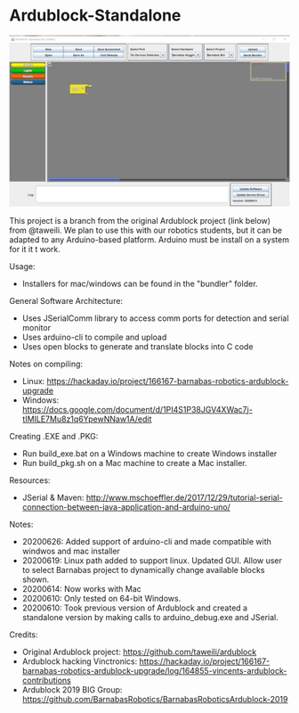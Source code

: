 # Ardublock-Standalone

![Screenshot](/images/ardublock_20200625.jpg)

This project is a branch from the original Ardublock project (link below) from @taweili.  We plan to use this with our robotics students, but it can be adapted to any Arduino-based platform.  Arduino must be install on a system for it it t work.  

Usage:
- Installers for mac/windows can be found in the "bundler" folder.

General Software Architecture:
- Uses JSerialComm library to access comm ports for detection and serial monitor
- Uses arduino-cli to compile and upload
- Uses open blocks to generate and translate blocks into C code

Notes on compiling:
- Linux: https://hackaday.io/project/166167-barnabas-robotics-ardublock-upgrade
- Windows: https://docs.google.com/document/d/1PI4S1P38JGV4XWac7j-tIMILE7Mu8z1q6YpewNNaw1A/edit

Creating .EXE and .PKG:
- Run build_exe.bat on a Windows machine to create Windows installer
- Run build_pkg.sh on a Mac machine to create a Mac installer.

Resources:
- JSerial & Maven: http://www.mschoeffler.de/2017/12/29/tutorial-serial-connection-between-java-application-and-arduino-uno/

Notes:
- 20200626: Added support of arduino-cli and made compatible with windwos and mac installer
- 20200619: Linux path added to support linux.  Updated GUI.  Allow user to select Barnabas project to dynamically change available blocks shown.
- 20200614: Now works with Mac
- 20200610: Only tested on 64-bit Windows.
- 20200610: Took previous version of Ardublock and created a standalone version by making calls to arduino_debug.exe and JSerial.

Credits:
- Original Ardublock project: https://github.com/taweili/ardublock
- Ardublock hacking Vinctronics: https://hackaday.io/project/166167-barnabas-robotics-ardublock-upgrade/log/164855-vincents-ardublock-contributions
- Ardublock 2019 BIG Group: https://github.com/BarnabasRobotics/BarnabasRoboticsArdublock-2019
